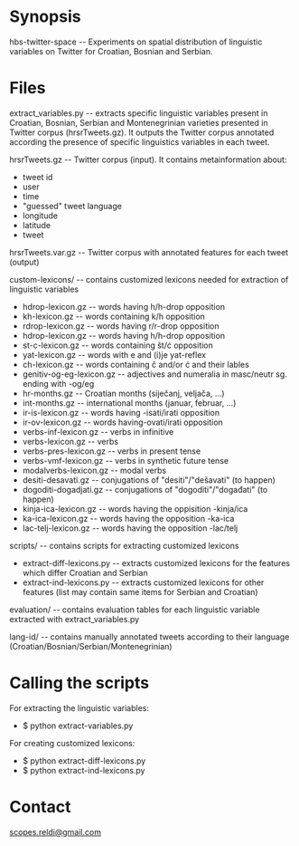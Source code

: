 Synopsis
====

hbs-twitter-space -- Experiments on spatial distribution of linguistic variables on 
Twitter for Croatian, Bosnian and Serbian. 


Files
====

extract_variables.py -- extracts specific linguistic variables present in Croatian, Bosnian, Serbian and Montenegrinian
varieties presented in Twitter corpus (hrsrTweets.gz). It outputs the Twitter corpus annotated according the presence
of specific linguistics variables in each tweet.


hrsrTweets.gz -- Twitter corpus (input). It contains metainformation about:
* tweet id
* user
* time
* "guessed" tweet language
* longitude
* latitude
* tweet

hrsrTweets.var.gz -- Twitter corpus with annotated features for each tweet (output)

custom-lexicons/ -- contains customized lexicons needed for extraction of linguistic variables

* hdrop-lexicon.gz -- words having h/h-drop opposition 
* kh-lexicon.gz -- words containing k/h opposition 
* rdrop-lexicon.gz -- words having r/r-drop opposition
* hdrop-lexicon.gz -- words having h/h-drop opposition
* st-c-lexicon.gz -- words containing št/ć opposition 
* yat-lexicon.gz -- words with e and (i)je yat-reflex 
* ch-lexicon.gz -- words containing č and/or ć and their lables
* genitiv-og-eg-lexicon.gz -- adjectives and numeralia in masc/neutr sg. ending with -og/eg
* hr-months.gz -- Croatian months (siječanj, veljača, ...)
* int-months.gz -- international months (januar, februar, ...)
* ir-is-lexicon.gz -- words having -isati/irati opposition
* ir-ov-lexicon.gz -- words having-ovati/irati opposition
* verbs-inf-lexicon.gz -- verbs in infinitive
* verbs-lexicon.gz -- verbs
* verbs-pres-lexicon.gz -- verbs in present tense
* verbs-vmf-lexicon.gz -- verbs in synthetic future tense
* modalverbs-lexicon.gz -- modal verbs
* desiti-desavati.gz -- conjugations of "desiti"/"dešavati" (to happen)
* dogoditi-dogadjati.gz -- conjugations of "dogoditi"/"događati" (to happen)
* kinja-ica-lexicon.gz -- words having the oppisition -kinja/ica
* ka-ica-lexicon.gz -- words having the opposition -ka-ica
* lac-telj-lexicon.gz -- words having the opposition -lac/telj


scripts/ -- contains scripts for extracting customized lexicons

* extract-diff-lexicons.py -- extracts customized lexicons for the features which differ Croatian and Serbian
* extract-ind-lexicons.py -- extracts customized lexicons for other features (list may contain same items for Serbian and Croatian)

evaluation/ -- contains evaluation tables for each linguistic variable extracted with extract_variables.py

lang-id/ -- contains manually annotated tweets according to their language (Croatian/Bosnian/Serbian/Montenegrinian)


Calling the scripts
====

For extracting the linguistic variables:

* $ python extract-variables.py

For creating customized lexicons:

* $ python extract-diff-lexicons.py
* $ python extract-ind-lexicons.py


Contact
====

scopes.reldi@gmail.com



